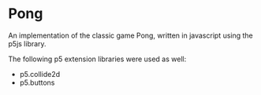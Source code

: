 # Pong
An implementation of the classic game Pong, written in javascript using the p5js library.


The following p5 extension libraries were used as well:
  * p5.collide2d
  * p5.buttons
